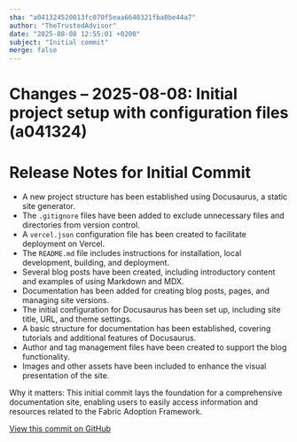 ```yaml
---
sha: "a041324520013fc070f5eaa6640321fba0be44a7"
author: "TheTrustedAdvisor"
date: "2025-08-08 12:55:01 +0200"
subject: "Initial commit"
merge: false
---
```


# Changes – 2025-08-08: Initial project setup with configuration files (a041324)

# Release Notes for Initial Commit

- A new project structure has been established using Docusaurus, a static site generator.
- The `.gitignore` files have been added to exclude unnecessary files and directories from version control.
- A `vercel.json` configuration file has been created to facilitate deployment on Vercel.
- The `README.md` file includes instructions for installation, local development, building, and deployment.
- Several blog posts have been created, including introductory content and examples of using Markdown and MDX.
- Documentation has been added for creating blog posts, pages, and managing site versions.
- The initial configuration for Docusaurus has been set up, including site title, URL, and theme settings.
- A basic structure for documentation has been established, covering tutorials and additional features of Docusaurus.
- Author and tag management files have been created to support the blog functionality.
- Images and other assets have been included to enhance the visual presentation of the site.

Why it matters: This initial commit lays the foundation for a comprehensive documentation site, enabling users to easily access information and resources related to the Fabric Adoption Framework.

[View this commit on GitHub](https://github.com/TheTrustedAdvisor/FabricAdoptionFramework/commit/a041324520013fc070f5eaa6640321fba0be44a7)
